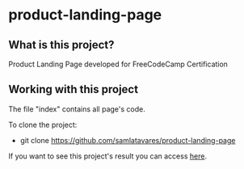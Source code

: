 # product-landing-page

## What is this project?
Product Landing Page developed for FreeCodeCamp Certification

## Working with this project
The file "index" contains all page's code.


To clone the project:
- git clone https://github.com/samlatavares/product-landing-page


If you want to see this project's result you can access <a href="https://samlatavares.github.io/product-landing-page/" target="_blank">here</a>.
